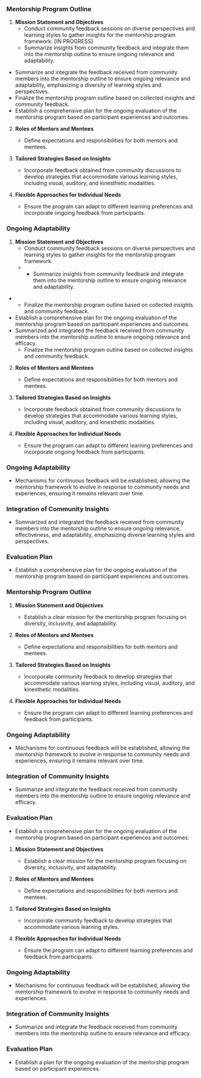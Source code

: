 

### Mentorship Program Outline

1. **Mission Statement and Objectives**
   - Conduct community feedback sessions on diverse perspectives and learning styles to gather insights for the mentorship program framework. [IN PROGRESS]
   - Summarize insights from community feedback and integrate them into the mentorship outline to ensure ongoing relevance and adaptability.
- Summarize and integrate the feedback received from community members into the mentorship outline to ensure ongoing relevance and adaptability, emphasizing a diversity of learning styles and perspectives.
- Finalize the mentorship program outline based on collected insights and community feedback.
- Establish a comprehensive plan for the ongoing evaluation of the mentorship program based on participant experiences and outcomes.

2. **Roles of Mentors and Mentees**
   - Define expectations and responsibilities for both mentors and mentees.

3. **Tailored Strategies Based on Insights**
   - Incorporate feedback obtained from community discussions to develop strategies that accommodate various learning styles, including visual, auditory, and kinesthetic modalities.

4. **Flexible Approaches for Individual Needs**
   - Ensure the program can adapt to different learning preferences and incorporate ongoing feedback from participants.

### Ongoing Adaptability

1. **Mission Statement and Objectives**
   - Conduct community feedback sessions on diverse perspectives and learning styles to gather insights for the mentorship program framework.
   - - Summarize insights from community feedback and integrate them into the mentorship outline to ensure ongoing relevance and adaptability.
- - Finalize the mentorship program outline based on collected insights and community feedback.
- Establish a comprehensive plan for the ongoing evaluation of the mentorship program based on participant experiences and outcomes.
- Summarized and integrated the feedback received from community members into the mentorship outline to ensure ongoing relevance and efficacy.
   - Finalize the mentorship program outline based on collected insights and community feedback.

2. **Roles of Mentors and Mentees**
   - Define expectations and responsibilities for both mentors and mentees.

3. **Tailored Strategies Based on Insights**
   - Incorporate feedback obtained from community discussions to develop strategies that accommodate various learning styles, including visual, auditory, and kinesthetic modalities.

4. **Flexible Approaches for Individual Needs**
   - Ensure the program can adapt to different learning preferences and incorporate ongoing feedback from participants.

### Ongoing Adaptability

- Mechanisms for continuous feedback will be established, allowing the mentorship framework to evolve in response to community needs and experiences, ensuring it remains relevant over time.

### Integration of Community Insights

- Summarized and integrated the feedback received from community members into the mentorship outline to ensure ongoing relevance, effectiveness, and adaptability, emphasizing diverse learning styles and perspectives.

### Evaluation Plan

- Establish a comprehensive plan for the ongoing evaluation of the mentorship program based on participant experiences and outcomes.

### Mentorship Program Outline

1. **Mission Statement and Objectives**
   - Establish a clear mission for the mentorship program focusing on diversity, inclusivity, and adaptability.

2. **Roles of Mentors and Mentees**
   - Define expectations and responsibilities for both mentors and mentees.

3. **Tailored Strategies Based on Insights**
   - Incorporate community feedback to develop strategies that accommodate various learning styles, including visual, auditory, and kinesthetic modalities.

4. **Flexible Approaches for Individual Needs**
   - Ensure the program can adapt to different learning preferences and feedback from participants.

### Ongoing Adaptability

- Mechanisms for continuous feedback will be established, allowing the mentorship framework to evolve in response to community needs and experiences, ensuring it remains relevant over time.

### Integration of Community Insights

- Summarize and integrate the feedback received from community members into the mentorship outline to ensure ongoing relevance and efficacy.

### Evaluation Plan

- Establish a comprehensive plan for the ongoing evaluation of the mentorship program based on participant experiences and outcomes.

1. **Mission Statement and Objectives**
   - Establish a clear mission for the mentorship program focusing on diversity, inclusivity, and adaptability.

2. **Roles of Mentors and Mentees**
   - Define expectations and responsibilities for both mentors and mentees.

3. **Tailored Strategies Based on Insights**
   - Incorporate community feedback to develop strategies that accommodate various learning styles.

4. **Flexible Approaches for Individual Needs**
   - Ensure the program can adapt to different learning preferences and feedback from participants.

### Ongoing Adaptability

- Mechanisms for continuous feedback will be established, allowing the mentorship framework to evolve in response to community needs and experiences.

### Integration of Community Insights

- Summarize and integrate the feedback received from community members into the mentorship outline to ensure relevance and efficacy.

### Evaluation Plan

- Establish a plan for the ongoing evaluation of the mentorship program based on participant experiences.